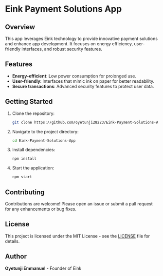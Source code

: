 # Eink Payment Solutions App

## Overview
This app leverages Eink technology to provide innovative payment solutions and enhance app development. It focuses on energy efficiency, user-friendly interfaces, and robust security features.

## Features
- **Energy-efficient**: Low power consumption for prolonged use.
- **User-friendly**: Interfaces that mimic ink on paper for better readability.
- **Secure transactions**: Advanced security features to protect user data.

## Getting Started
1. Clone the repository:
   ```bash
   git clone https://github.com/oyetunji28223/Eink-Payment-Solutions-App.git
   ```
2. Navigate to the project directory:
   ```bash
   cd Eink-Payment-Solutions-App
   ```
3. Install dependencies:
   ```bash
   npm install
   ```
4. Start the application:
   ```bash
   npm start
   ```

## Contributing
Contributions are welcome! Please open an issue or submit a pull request for any enhancements or bug fixes.

## License
This project is licensed under the MIT License - see the [LICENSE](LICENSE) file for details.

## Author
**Oyetunji Emmanuel** - Founder of Eink